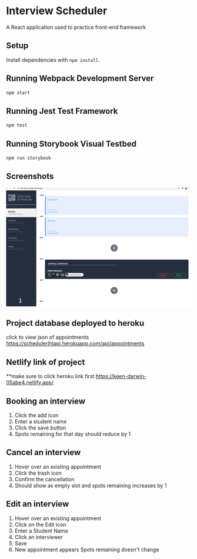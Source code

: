 # Interview Scheduler

A React application used to practice front-end framework

## Setup

Install dependencies with `npm install`.

## Running Webpack Development Server

```sh
npm start
```

## Running Jest Test Framework

```sh
npm test
```

## Running Storybook Visual Testbed

```sh
npm run storybook
```
## Screenshots

!["Screenshot of Scheduler page"](https://github.com/rafogi/scheduler/blob/master/public/images/Scheduler.png)


## Project database deployed to heroku
click to view json of appointments
https://schedulerlhlapi.herokuapp.com/api/appointments

## Netlify link of project

**make sure to click heroku link first
https://keen-darwin-05abe4.netlify.app/

## Booking an interview

1. Click the add icon
2. Enter a student name
3. Click the save button
4. Spots remaining for that day should reduce by 1

## Cancel an interview

1. Hover over an existing appointment
2. Click the trash icon
3. Confirm the cancellation
4. Should show as empty slot and spots remaining increases by 1

## Edit an interview

1. Hover over an existing appointment
2. Click on the Edit icon
3. Enter a Student Name
4. Click an interviewer
5. Save
6. New appointment appears Spots remaining doesn't change
